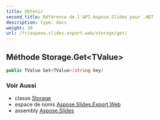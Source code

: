 ```yaml
---
title: Obtenir
second_title: Référence de l'API Aspose.Slides pour .NET
description: type: docs
weight: 30
url: /fr/aspose.slides.export.web/storage/get/
---
```


## Méthode Storage.Get&lt;TValue&gt;

```csharp
public TValue Get<TValue>(string key)
```

### Voir Aussi

* classe [Storage](../../storage)
* espace de noms [Aspose.Slides.Export.Web](../../storage)
* assembly [Aspose.Slides](../../../)

<!-- NE PAS MODIFIER : généré par xmldocmd pour Aspose.Slides.dll -->